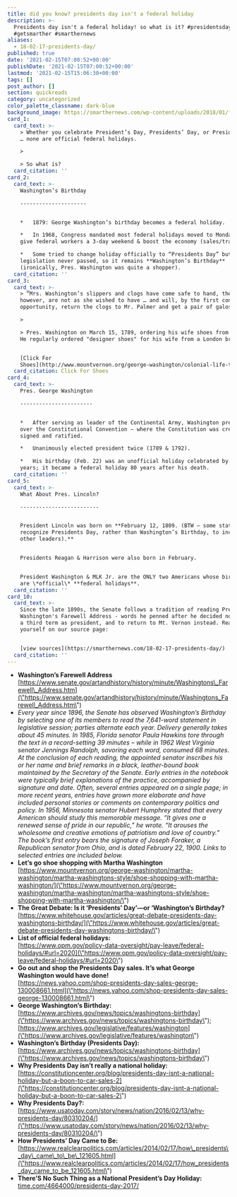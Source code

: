 ```yaml
---
title: did you know? presidents day isn't a federal holiday
description: >-
  Presidents day isn't a federal holiday! so what is it? #presidentsday
  #getsmarther #smarthernews
aliases:
  - 18-02-17-presidents-day/
published: true
date: '2021-02-15T07:00:52+00:00'
publishDate: '2021-02-15T07:00:52+00:00'
lastmod: '2021-02-15T15:06:30+00:00'
tags: []
post_author: []
section: quickreads
category: uncategorized
color_palette_classname: dark-blue
background_image: https://smarthernews.com/wp-content/uploads/2018/01/flags-scaled.jpg
card_1:
  card_text: >-
    > Whether you celebrate President’s Day, Presidents’ Day, or Presidents Day
    … none are official federal holidays.

    > 

    > So what is?
  card_citation: ''
card_2:
  card_text: >-
    Washington’s Birthday

    ---------------------


    *   1879: George Washington’s birthday becomes a federal holiday.

    *   In 1968, Congress mandated most federal holidays moved to Mondays to
    give federal workers a 3-day weekend & boost the economy (sales/travel).

    *   Some tried to change holiday officially to “Presidents Day” but the
    legislation never passed, so it remains **Washington’s Birthday**
    (ironically, Pres. Washington was quite a shopper).
  card_citation: ''
card_3:
  card_text: >-
    > “Mrs. Washington’s slippers and clogs have come safe to hand, the latter,
    however, are not as she wished to have … and will, by the first convenient
    opportunity, return the clogs to Mr. Palmer and get a pair of galoshes.”

    > 

    > Pres. Washington on March 15, 1789, ordering his wife shoes from London.
    He regularly ordered "designer shoes" for his wife from a London broker.


    [Click For
    Shoes](http://www.mountvernon.org/george-washington/colonial-life-today/shoe-shopping-with-martha-washington/)
  card_citation: Click For Shoes
card_4:
  card_text: >-
    Pres. George Washington

    -----------------------


    *   After serving as leader of the Continental Army, Washington presided
    over the Constitutional Convention – where the Constitution was created,
    signed and ratified.

    *   Unanimously elected president twice (1789 & 1792).

    *   His birthday (Feb. 22) was an unofficial holiday celebrated by for many
    years; it became a federal holiday 80 years after his death.
  card_citation: ''
card_5:
  card_text: >-
    What About Pres. Lincoln?

    -------------------------


    President Lincoln was born on **February 12, 1809. (BTW – some states
    recognize Presidents Day, rather than Washington’s Birthday, to include
    other leaders).**


    Presidents Reagan & Harrison were also born in February.


    President Washington & MLK Jr. are the ONLY two Americans whose birthdays
    are \*official\* **federal holidays**.
  card_citation: ''
card_10:
  card_text: >-
    Since the late 1890s, the Senate follows a tradition of reading Pres.
    Washington's Farewell Address - words he penned after he decided not to seek
    a third term as president, and to return to Mt. Vernon instead. Read it for
    yourself on our source page:


    [view sources](https://smarthernews.com/18-02-17-presidents-day/)
  card_citation: ''
---
```

*   **Washington’s Farewell Address**  
    [https://www.senate.gov/artandhistory/history/minute/Washingtons\_Farewell\_Address.htm](\"https://www.senate.gov/artandhistory/history/minute/Washingtons_Farewell_Address.htm\")
*   _Every year since 1896, the Senate has observed Washington’s Birthday by selecting one of its members to read the 7,641-word statement in legislative session; parties alternate each year. Delivery generally takes about 45 minutes. In 1985, Florida senator Paula Hawkins tore through the text in a record-setting 39 minutes – while in 1962 West Virginia senator Jennings Randolph, savoring each word, consumed 68 minutes._ _At the conclusion of each reading, the appointed senator inscribes his or her name and brief remarks in a black, leather-bound book maintained by the Secretary of the Senate. Early entries in the notebook were typically brief explanations of the practice, accompanied by signature and date. Often, several entries appeared on a single page; in more recent years, entries have grown more elaborate and have included personal stories or comments on contemporary politics and policy. In 1956, Minnesota senator Hubert Humphrey stated that every American should study this memorable message. “It gives one a renewed sense of pride in our republic,” he wrote. “It arouses the wholesome and creative emotions of patriotism and love of country.” The book’s first entry bears the signature of Joseph Foraker, a Republican senator from Ohio, and is dated February 22, 1900. Links to selected entries are included below._
*   **Let’s go shoe shopping with Martha Washington**  
    [https://www.mountvernon.org/george-washington/martha-washington/martha-washingtons-style/shoe-shopping-with-martha-washington/](\"https://www.mountvernon.org/george-washington/martha-washington/martha-washingtons-style/shoe-shopping-with-martha-washington/\")
*   **The Great Debate: Is it ‘Presidents’ Day’—or ‘Washington’s Birthday?**  
    [https://www.whitehouse.gov/articles/great-debate-presidents-day-washingtons-birthday/](\"https://www.whitehouse.gov/articles/great-debate-presidents-day-washingtons-birthday/\")
*   **List of official federal holidays:**   
    [https://www.opm.gov/policy-data-oversight/pay-leave/federal-holidays/#url=2020](\"https://www.opm.gov/policy-data-oversight/pay-leave/federal-holidays/#url=2020\")
*   **Go out and shop the Presidents Day sales. It’s what George Washington would have done!**  
    [https://news.yahoo.com/shop-presidents-day-sales-george-130008661.html](\"https://news.yahoo.com/shop-presidents-day-sales-george-130008661.html\")
*   **George Washington’s Birthday:**  
    [https://www.archives.gov/news/topics/washingtons-birthday](\"https://www.archives.gov/news/topics/washingtons-birthday\"); [https://www.archives.gov/legislative/features/washington](\"https://www.archives.gov/legislative/features/washington\")
*   **Washington’s Birthday (Presidents Day):**  
    [https://www.archives.gov/news/topics/washingtons-birthday](\"https://www.archives.gov/news/topics/washingtons-birthday\")
*   **Why Presidents Day isn’t really a national holiday:**  
    [https://constitutioncenter.org/blog/presidents-day-isnt-a-national-holiday-but-a-boon-to-car-sales-2](\"https://constitutioncenter.org/blog/presidents-day-isnt-a-national-holiday-but-a-boon-to-car-sales-2\")
*   **Why Presidents Day?:**  
    [https://www.usatoday.com/story/news/nation/2016/02/13/why-presidents-day/80310204/](\"https://www.usatoday.com/story/news/nation/2016/02/13/why-presidents-day/80310204/\")
*   **How Presidents’ Day Came to Be:** [https://www.realclearpolitics.com/articles/2014/02/17/how\_presidents\_day\_came\_to\_be\_121605.html](\"https://www.realclearpolitics.com/articles/2014/02/17/how_presidents_day_came_to_be_121605.html\")
*   **There’S No Such Thing as a National President’s Day Holiday:**  
    [time.com/4664000/presidents-day-2017/](\"http://time.com/4664000/presidents-day-2017/\")